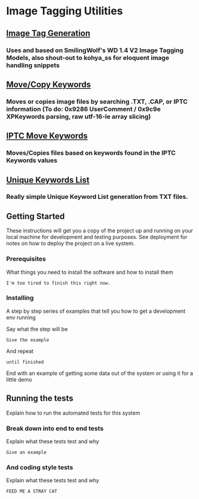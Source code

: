 # Image Tagging Utilities

## [Image Tag Generation](https://github.com/Daemon0ps/Dataset_Utilities/blob/main/Image_Tagging/sw_wd_tagger.py)

   ### Uses and based on SmilingWolf's WD 1.4 V2 Image Tagging Models, also shout-out to kohya_ss for eloquent image handling snippets

## [Move/Copy Keywords](https://github.com/Daemon0ps/Dataset_Utilities/blob/main/Image_Tagging/keyword_move_copy.py)

   ### Moves or copies image files by searching .TXT, .CAP, or IPTC information (To do: 0x9286 UserComment / 0x9c9e XPKeywords parsing, raw utf-16-le array slicing)

## [IPTC Move Keywords](https://github.com/Daemon0ps/Dataset_Utilities/blob/main/Image_Tagging/iptc_move_keywords.py)

   ### Moves/Copies files based on keywords found in the IPTC Keywords values

## [Unique Keywords List](https://github.com/Daemon0ps/Dataset_Utilities/blob/main/Image_Tagging/unique_keywords_list.py)

   ### Really simple Unique Keyword List generation from TXT files.


## Getting Started

These instructions will get you a copy of the project up and running on your local machine for development and testing purposes. See deployment for notes on how to deploy the project on a live system.

### Prerequisites

What things you need to install the software and how to install them

```
I'm too tired to finish this right now.
```

### Installing

A step by step series of examples that tell you how to get a development env running

Say what the step will be

```
Give the example
```

And repeat

```
until finished
```

End with an example of getting some data out of the system or using it for a little demo

## Running the tests

Explain how to run the automated tests for this system

### Break down into end to end tests

Explain what these tests test and why

```
Give an example
```

### And coding style tests

Explain what these tests test and why

```
FEED ME A STRAY CAT
```


